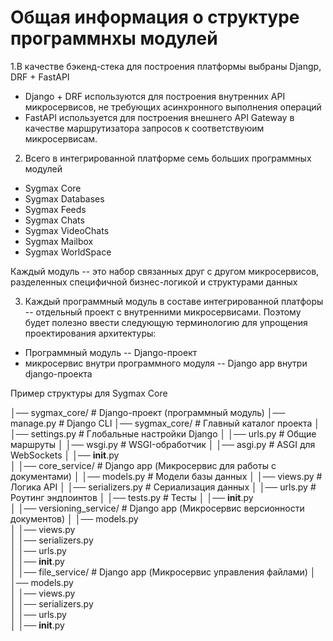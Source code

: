 # Общая информация о структуре программнхы модулей

1.В качестве бэкенд-стека для построения платформы выбраны Djangp, DRF + FastAPI
- Django + DRF используются для построения внутренних API микросервисов, не требующих асинхронного выполнения операций
- FastAPI используется для построения внешнего API Gateway в качестве маршрутизатора запросов к соответствуюим микросервисам.

2. Всего в интегрированной платформе семь больших программных модулей

- Sygmax Core
- Sygmax Databases
- Sygmax Feeds
- Sygmax Chats
- Sygmax VideoChats
- Sygmax Mailbox
- Sygmax WorldSpace

Каждый модуль -- это набор связанных друг с другом микросервисов, разделенных специфичной бизнес-логикой и структурами данных

3. Каждый программный модуль в составе интегрированной платфоры -- отдельный проект с внутренними микросервисами. Поэтому будет полезно ввести следующую терминологию для упрощения проектирования архитектуры:

- Программный модуль -- Django-проект
- микросервис внутри программного модуля -- Django app внутри django-проекта

Пример структуры для Sygmax Core


│── sygmax_core/  # Django-проект (программный модуль)
│── manage.py  # Django CLI
│── sygmax_core/  # Главный каталог проекта
│   │── settings.py  # Глобальные настройки Django
│   │── urls.py  # Общие маршруты
│   │── wsgi.py  # WSGI-обработчик
│   │── asgi.py  # ASGI для WebSockets
│   │── __init__.py  
│
│── core_service/  # Django app (Микросервис для работы с документами)
│   │── models.py  # Модели базы данных
│   │── views.py  # Логика API
│   │── serializers.py  # Сериализация данных
│   │── urls.py  # Роутинг эндпоинтов
│   │── tests.py  # Тесты
│   │── __init__.py  
│
│── versioning_service/  # Django app (Микросервис версионности документов)
│   │── models.py  
│   │── views.py  
│   │── serializers.py  
│   │── urls.py  
│   │── __init__.py  
│
│── file_service/  # Django app (Микросервис управления файлами)
│   │── models.py  
│   │── views.py  
│   │── serializers.py  
│   │── urls.py  
│   │── __init__.py  
